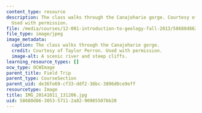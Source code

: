 ```yaml
---
content_type: resource
description: The class walks through the Canajoharie gorge. Courtesy of Taylor Perron.
  Used with permission.
file: /media/courses/12-001-introduction-to-geology-fall-2013/58680d86305357112a8290985507bb20_IMG_20141011_131206.jpg
file_type: image/jpeg
image_metadata:
  caption: The class walks through the Canajoharie gorge.
  credit: Courtesy of Taylor Perron. Used with permission.
  image-alt: A scenic river and steep cliffs.
learning_resource_types: []
ocw_type: OCWImage
parent_title: Field Trip
parent_type: CourseSection
parent_uid: de36fe69-cf33-ddf2-38bc-3896d0ce9eff
resourcetype: Image
title: IMG_20141011_131206.jpg
uid: 58680d86-3053-5711-2a82-90985507bb20
---
```

